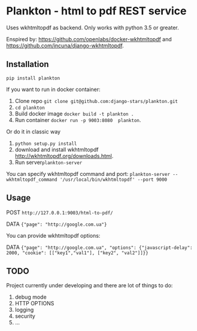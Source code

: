 # Plankton - html to pdf REST service

Uses wkhtmltopdf as backend.
Only works with python 3.5 or greater.

Enspired by:
https://github.com/openlabs/docker-wkhtmltopdf and https://github.com/incuna/django-wkhtmltopdf.

## Installation
```pip install plankton```

If you want to run in docker container:
1. Clone repo ```git clone git@github.com:django-stars/plankton.git```
2. ```cd plankton```
3. Build docker image ```docker build -t plankton .```
4. Run container  ```docker run -p 9003:8080  plankton```.

Or do it in classic way

1. ```python setup.py install``` 
2. download and install wkhtmltopdf http://wkhtmltopdf.org/downloads.html.
3. Run server```plankton-server``` 

You can specify wkhtmltopdf command and port:
```plankton-server --wkhtmltopdf_command '/usr/local/bin/wkhtmltopdf' --port 9000```


## Usage

POST ```http://127.0.0.1:9003/html-to-pdf/```

DATA ```{"page": "http://google.com.ua"}```

You can provide wkhtmltopdf options:

DATA ```{"page": "http://google.com.ua", "options": {"javascript-delay": 2000, "cookie": [["key1","val1"], ["key2", "val2"]]}}```


## TODO
Project currently under developing and there are lot of things to do:

1. debug mode
2. HTTP OPTIONS
3. logging
4. security
5. ...




